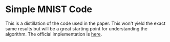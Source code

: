 # Simple MNIST Code

This is a distillation of the code used in the paper. This won't yield the exact same results but will be a great starting point for understanding the algorithm. The official implementation is [here](../official/single_layer_bilinear_mnist.ipynb).